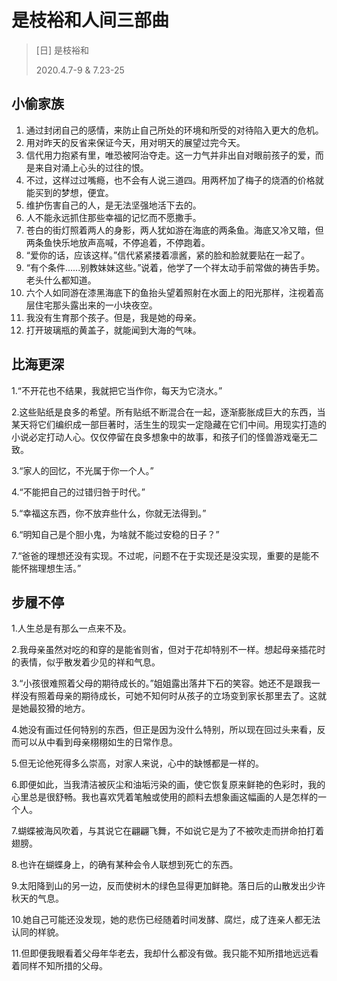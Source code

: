 # 是枝裕和人间三部曲
> [日] 是枝裕和
>
> 2020.4.7-9 & 7.23-25

## 小偷家族
1.  通过封闭自己的感情，来防止自己所处的环境和所受的对待陷入更大的危机。
2.  用对昨天的反省来保证今天，用对明天的展望过完今天。
3.  信代用力抱紧有里，唯恐被阿治夺走。这一力气并非出自对眼前孩子的爱，而是来自对涌上心头的过往的恨。
4.  不过，这样过过嘴瘾，也不会有人说三道四。用两杯加了梅子的烧酒的价格就能买到的梦想，便宜。
5.  维护伤害自己的人，是无法坚强地活下去的。
6.  人不能永远抓住那些幸福的记忆而不愿撒手。
7.  苍白的街灯照着两人的身影，两人犹如游在海底的两条鱼。海底又冷又暗，但两条鱼快乐地放声高喊，不停追着，不停跑着。
8.  “爱你的话，应该这样。”信代紧紧搂着凛酱，紧的脸和脸就要贴在一起了。
9.  “有个条件......别教妹妹这些。”说着，他学了一个祥太动手前常做的祷告手势。老头什么都知道。
10.  六个人如同游在漆黑海底下的鱼抬头望着照射在水面上的阳光那样，注视着高层住宅那头露出来的一小块夜空。
11.  我没有生育那个孩子。但是，我是她的母亲。
12.  打开玻璃瓶的黄盖子，就能闻到大海的气味。

## 比海更深
1.“不开花也不结果，我就把它当作你，每天为它浇水。”

2.这些贴纸是良多的希望。所有贴纸不断混合在一起，逐渐膨胀成巨大的东西，当某天将它们编织成一部巨著时，活生生的现实一定隐藏在它们中间。用现实打造的小说必定打动人心。仅仅停留在良多想象中的故事，和孩子们的怪兽游戏毫无二致。

3.“家人的回忆，不光属于你一个人。”

4.“不能把自己的过错归咎于时代。”

5.“幸福这东西，你不放弃些什么，你就无法得到。”

6.“明知自己是个胆小鬼，为啥就不能过安稳的日子？”

7.“爸爸的理想还没有实现。不过呢，问题不在于实现还是没实现，重要的是能不能怀揣理想生活。”

## 步履不停
1.人生总是有那么一点来不及。

2.我母亲虽然对吃的和穿的是能省则省，但对于花却特别不一样。想起母亲插花时的表情，似乎散发着少见的祥和气息。

3.“小孩很难照着父母的期待成长的。”姐姐露出落井下石的笑容。她还不是跟我一样没有照着母亲的期待成长，可她不知何时从孩子的立场变到家长那里去了。这就是她最狡猾的地方。

4.她没有画过任何特别的东西，但正是因为没什么特别，所以现在回过头来看，反而可以从中看到母亲栩栩如生的日常作息。

5.但无论他死得多么崇高，对家人来说，心中的缺憾都是一样的。

6.即便如此，当我清洁被灰尘和油垢污染的画，使它恢复原来鲜艳的色彩时，我的心里总是很舒畅。我也喜欢凭着笔触或使用的颜料去想象画这幅画的人是怎样的一个人。

7.蝴蝶被海风吹着，与其说它在翩翩飞舞，不如说它是为了不被吹走而拼命拍打着翅膀。

8.也许在蝴蝶身上，的确有某种会令人联想到死亡的东西。

9.太阳降到山的另一边，反而使树木的绿色显得更加鲜艳。落日后的山散发出少许秋天的气息。

10.她自己可能还没发现，她的悲伤已经随着时间发酵、腐烂，成了连亲人都无法认同的样貌。

11.但即便我眼看着父母年华老去，我却什么都没有做。我只能不知所措地远远看着同样不知所措的父母。






